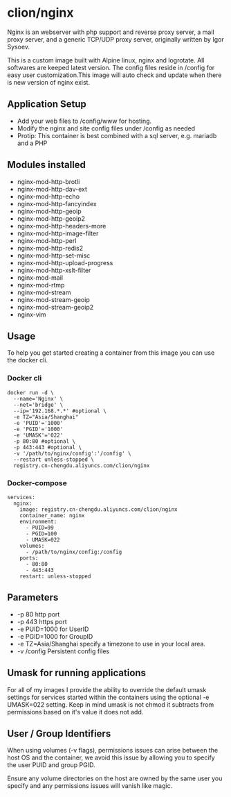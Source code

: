 # clion/nginx
Nginx is an webserver with php support and reverse proxy server, a mail proxy server, and a generic TCP/UDP proxy server, originally written by Igor Sysoev. 

This is a custom image built with Alpine linux, nginx and logrotate. All softwares are keeped latest version. The config files reside in /config for easy user customization.This image will auto check and update when there is new version of nginx exist.

## Application Setup
* Add your web files to /config/www for hosting.
* Modify the nginx and site config files under /config as needed
* Protip: This container is best combined with a sql server, e.g. mariadb and a PHP

## Modules installed
* nginx-mod-http-brotli
* nginx-mod-http-dav-ext
* nginx-mod-http-echo
* nginx-mod-http-fancyindex
* nginx-mod-http-geoip
* nginx-mod-http-geoip2
* nginx-mod-http-headers-more
* nginx-mod-http-image-filter
* nginx-mod-http-perl
* nginx-mod-http-redis2
* nginx-mod-http-set-misc
* nginx-mod-http-upload-progress
* nginx-mod-http-xslt-filter
* nginx-mod-mail
* nginx-mod-rtmp
* nginx-mod-stream
* nginx-mod-stream-geoip
* nginx-mod-stream-geoip2
* nginx-vim

## Usage
To help you get started creating a container from this image you can use the docker cli.

### Docker cli
```
docker run -d \
  --name='Nginx' \
  --net='bridge' \
  --ip='192.168.*.*' #optional \
  -e TZ="Asia/Shanghai"
  -e 'PUID'='1000'
  -e 'PGID'='1000'
  -e 'UMASK'='022'
  -p 80:80 #optional \
  -p 443:443 #optional \
  -v '/path/to/nginx/config':'/config' \
  --restart unless-stopped \
  registry.cn-chengdu.aliyuncs.com/clion/nginx
```

### Docker-compose
```
services:
  nginx:
    image: registry.cn-chengdu.aliyuncs.com/clion/nginx
    container_name: nginx
    environment:
      - PUID=99
      - PGID=100
      - UMASK=022
    volumes:
      - /path/to/nginx/config:/config
    ports:
      - 80:80
      - 443:443
    restart: unless-stopped
```

## Parameters
* -p 80 http port
* -p 443 https port
* -e PUID=1000 for UserID
* -e PGID=1000	for GroupID
* -e TZ=Asia/Shanghai specify a timezone to use in your local area.
* -v /config	Persistent config files

## Umask for running applications
For all of my images I provide the ability to override the default umask settings for services started within the containers using the optional -e UMASK=022 setting. Keep in mind umask is not chmod it subtracts from permissions based on it's value it does not add.

## User / Group Identifiers
When using volumes (-v flags), permissions issues can arise between the host OS and the container, we avoid this issue by allowing you to specify the user PUID and group PGID.

Ensure any volume directories on the host are owned by the same user you specify and any permissions issues will vanish like magic.
